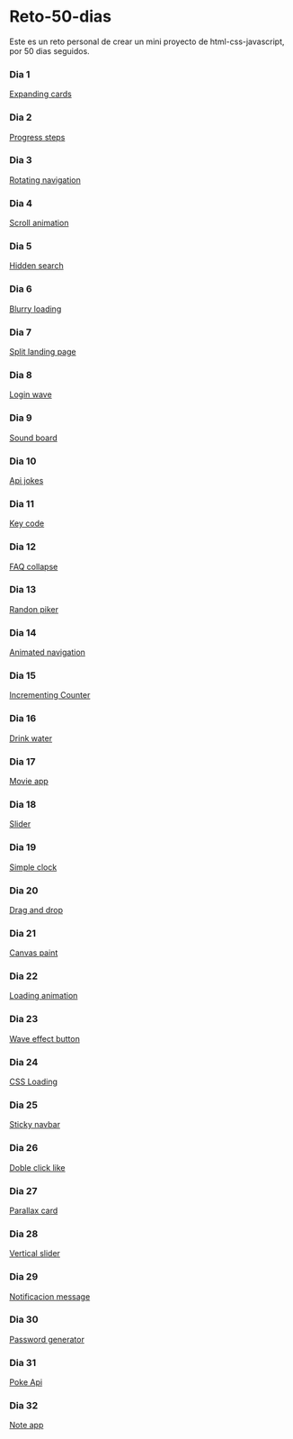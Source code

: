 # Reto-50-dias
Este es un reto personal de crear un mini proyecto de html-css-javascript, por 50 dias seguidos.

### Dia 1
<a href="https://codepen.io/hernan066/pen/poWQBwK">Expanding cards</a>

### Dia 2
<a href="https://codepen.io/hernan066/pen/wvrRoYN">Progress steps</a>

### Dia 3
<a href="https://codepen.io/hernan066/pen/MWEZJRO">Rotating navigation</a>

### Dia 4
<a href="https://codepen.io/hernan066/pen/gOGEjYv">Scroll animation</a>

### Dia 5
<a href="https://codepen.io/hernan066/pen/GRMPVKR">Hidden search</a>

### Dia 6
<a href="https://codepen.io/hernan066/pen/RwLmaea">Blurry loading</a>

### Dia 7
<a href="https://codepen.io/hernan066/pen/VwMJPgp">Split landing page</a>

### Dia 8
<a href="https://codepen.io/hernan066/pen/OJxGzqy">Login wave</a>

### Dia 9
<a href="#">Sound board</a>

### Dia 10
<a href="https://codepen.io/hernan066/pen/PoJMgQe">Api jokes</a>

### Dia 11
<a href="https://codepen.io/hernan066/pen/zYPOReP">Key code</a>

### Dia 12
<a href="https://codepen.io/hernan066/pen/JjOjWwX">FAQ collapse</a>

### Dia 13
<a href="https://codepen.io/hernan066/pen/eYemExX">Randon piker</a>

### Dia 14
<a href="https://codepen.io/hernan066/pen/ExbjWdM">Animated navigation</a>

### Dia 15
<a href="https://codepen.io/hernan066/pen/rNYVRpj">Incrementing Counter</a>

### Dia 16
<a href="https://codepen.io/hernan066/pen/BamNbea">Drink water</a>

### Dia 17
<a href="https://codepen.io/hernan066/pen/BamNbea">Movie app</a>

### Dia 18
<a href="https://codepen.io/hernan066/pen/gOXPXvK">Slider</a>

### Dia 19
<a href="https://codepen.io/hernan066/pen/YzEqZxO">Simple clock</a>

### Dia 20
<a href="https://codepen.io/hernan066/pen/wvPGVqZ">Drag and drop</a>

### Dia 21
<a href="https://codepen.io/hernan066/pen/xxPOadg">Canvas paint</a>

### Dia 22
<a href="https://codepen.io/hernan066/pen/YzEGEgG">Loading animation</a>

### Dia 23
<a href="https://codepen.io/hernan066/pen/GRONpaW">Wave effect button</a>

### Dia 24
<a href="https://codepen.io/hernan066/pen/OJObZLg">CSS Loading</a>

### Dia 25
<a href="https://codepen.io/hernan066/pen/zYPNPvP">Sticky navbar</a>

### Dia 26
<a href="https://codepen.io/hernan066/pen/YzEZPNy">Doble click like</a>

### Dia 27
<a href="https://codepen.io/hernan066/pen/zYPZeGO">Parallax card</a>

### Dia 28
<a href="https://codepen.io/hernan066/pen/zYPZeGO">Vertical slider</a>

### Dia 29
<a href="https://codepen.io/hernan066/pen/zYPZeGO">Notificacion message</a>

### Dia 30
<a href="https://codepen.io/hernan066/pen/ExbXqWQ">Password generator</a>

### Dia 31
<a href="https://poke-api-hernan.netlify.app/">Poke Api</a>

### Dia 32
<a href="https://note-app-hernan0066.netlify.app/">Note app</a>



 
 
 
 
 
 
 
 
 
 
 
